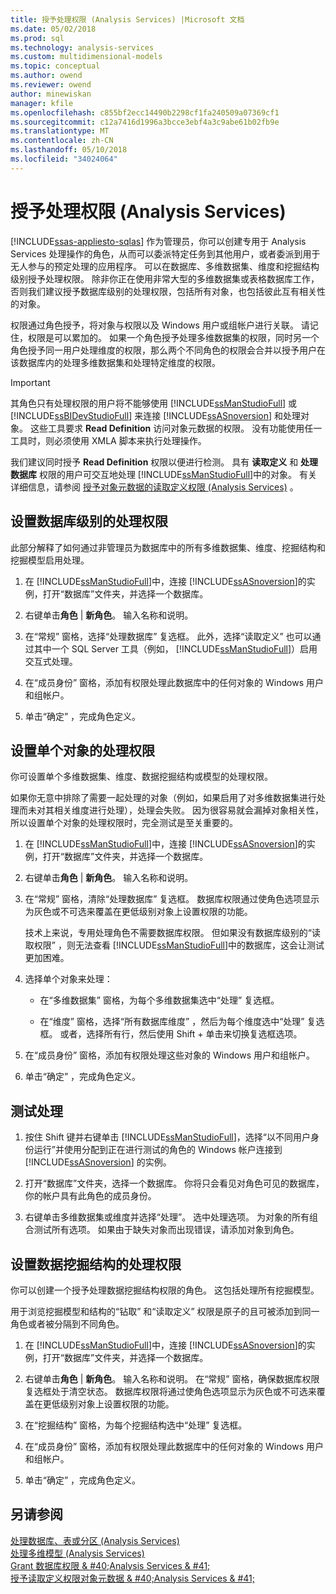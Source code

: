 ```yaml
---
title: 授予处理权限 (Analysis Services) |Microsoft 文档
ms.date: 05/02/2018
ms.prod: sql
ms.technology: analysis-services
ms.custom: multidimensional-models
ms.topic: conceptual
ms.author: owend
ms.reviewer: owend
author: minewiskan
manager: kfile
ms.openlocfilehash: c855bf2ecc14490b2298cf1fa240509a07369cf1
ms.sourcegitcommit: c12a7416d1996a3bcce3ebf4a3c9abe61b02fb9e
ms.translationtype: MT
ms.contentlocale: zh-CN
ms.lasthandoff: 05/10/2018
ms.locfileid: "34024064"
---
```

# <a name="grant-process-permissions-analysis-services"></a>授予处理权限 (Analysis Services)
[!INCLUDE[ssas-appliesto-sqlas](../../includes/ssas-appliesto-sqlas.md)]
  作为管理员，你可以创建专用于 Analysis Services 处理操作的角色，从而可以委派特定任务到其他用户，或者委派到用于无人参与的预定处理的应用程序。 可以在数据库、多维数据集、维度和挖掘结构级别授予处理权限。 除非你正在使用非常大型的多维数据集或表格数据库工作，否则我们建议授予数据库级别的处理权限，包括所有对象，也包括彼此互有相关性的对象。  
  
 权限通过角色授予，将对象与权限以及 Windows 用户或组帐户进行关联。 请记住，权限是可以累加的。 如果一个角色授予处理多维数据集的权限，同时另一个角色授予同一用户处理维度的权限，那么两个不同角色的权限会合并以授予用户在该数据库内的处理多维数据集和处理特定维度的权限。  
  
> [!IMPORTANT]  
>  其角色只有处理权限的用户将不能够使用 [!INCLUDE[ssManStudioFull](../../includes/ssmanstudiofull-md.md)] 或 [!INCLUDE[ssBIDevStudioFull](../../includes/ssbidevstudiofull-md.md)] 来连接 [!INCLUDE[ssASnoversion](../../includes/ssasnoversion-md.md)] 和处理对象。 这些工具要求 **Read Definition** 访问对象元数据的权限。 没有功能使用任一工具时，则必须使用 XMLA 脚本来执行处理操作。  
>   
>  我们建议同时授予 **Read Definition** 权限以便进行检测。 具有 **读取定义** 和 **处理数据库** 权限的用户可交互地处理 [!INCLUDE[ssManStudioFull](../../includes/ssmanstudiofull-md.md)]中的对象。 有关详细信息，请参阅 [授予对象元数据的读取定义权限 (Analysis Services)](../../analysis-services/multidimensional-models/grant-read-definition-permissions-on-object-metadata-analysis-services.md) 。  
  
## <a name="set-processing-permissions-at-the-database-level"></a>设置数据库级别的处理权限  
 此部分解释了如何通过非管理员为数据库中的所有多维数据集、维度、挖掘结构和挖掘模型启用处理。  
  
1.  在 [!INCLUDE[ssManStudioFull](../../includes/ssmanstudiofull-md.md)]中，连接 [!INCLUDE[ssASnoversion](../../includes/ssasnoversion-md.md)]的实例，打开“数据库”文件夹，并选择一个数据库。  
  
2.  右键单击**角色** | **新角色**。 输入名称和说明。  
  
3.  在“常规”  窗格，选择“处理数据库”  复选框。 此外，选择“读取定义”  也可以通过其中一个 SQL Server 工具（例如， [!INCLUDE[ssManStudioFull](../../includes/ssmanstudiofull-md.md)]）启用交互式处理。  
  
4.  在“成员身份”  窗格，添加有权限处理此数据库中的任何对象的 Windows 用户和组帐户。  
  
5.  单击“确定”  ，完成角色定义。  
  
## <a name="set-processing-permissions-on-individual-objects"></a>设置单个对象的处理权限  
 你可设置单个多维数据集、维度、数据挖掘结构或模型的处理权限。  
  
 如果你无意中排除了需要一起处理的对象（例如，如果启用了对多维数据集进行处理而未对其相关维度进行处理），处理会失败。 因为很容易就会漏掉对象相关性，所以设置单个对象的处理权限时，完全测试是至关重要的。  
  
1.  在 [!INCLUDE[ssManStudioFull](../../includes/ssmanstudiofull-md.md)]中，连接 [!INCLUDE[ssASnoversion](../../includes/ssasnoversion-md.md)]的实例，打开“数据库”文件夹，并选择一个数据库。  
  
2.  右键单击**角色** | **新角色**。 输入名称和说明。  
  
3.  在“常规”  窗格，清除“处理数据库”  复选框。 数据库权限通过使角色选项显示为灰色或不可选来覆盖在更低级别对象上设置权限的功能。  
  
     技术上来说，专用处理角色不需要数据库权限。 但如果没有数据库级别的“读取权限”  ，则无法查看 [!INCLUDE[ssManStudioFull](../../includes/ssmanstudiofull-md.md)]中的数据库，这会让测试更加困难。  
  
4.  选择单个对象来处理：  
  
    -   在“多维数据集”  窗格，为每个多维数据集选中“处理”  复选框。  
  
    -   在“维度”  窗格，选择“所有数据库维度” ，然后为每个维度选中“处理”  复选框。 或者，选择所有行，然后使用 Shift + 单击来切换复选框选项。  
  
5.  在“成员身份”  窗格，添加有权限处理这些对象的 Windows 用户和组帐户。  
  
6.  单击“确定”  ，完成角色定义。  
  
## <a name="test-processing"></a>测试处理  
  
1.  按住 Shift 键并右键单击 [!INCLUDE[ssManStudioFull](../../includes/ssmanstudiofull-md.md)]，选择“以不同用户身份运行”并使用分配到正在进行测试的角色的 Windows 帐户连接到 [!INCLUDE[ssASnoversion](../../includes/ssasnoversion-md.md)] 的实例。  
  
2.  打开“数据库”文件夹，选择一个数据库。 你将只会看见对角色可见的数据库，你的帐户具有此角色的成员身份。  
  
3.  右键单击多维数据集或维度并选择“处理”。 选中处理选项。 为对象的所有组合测试所有选项。 如果由于缺失对象而出现错误，请添加对象到角色。  
  
## <a name="set-processing-permissions-on-a-data-mining-structure"></a>设置数据挖掘结构的处理权限  
 你可以创建一个授予处理数据挖掘结构权限的角色。 这包括处理所有挖掘模型。  
  
 用于浏览挖掘模型和结构的“钻取” 和“读取定义”  权限是原子的且可被添加到同一角色或者被分隔到不同角色。  
  
1.  在 [!INCLUDE[ssManStudioFull](../../includes/ssmanstudiofull-md.md)]中，连接 [!INCLUDE[ssASnoversion](../../includes/ssasnoversion-md.md)]的实例，打开“数据库”文件夹，并选择一个数据库。  
  
2.  右键单击**角色** | **新角色**。 输入名称和说明。 在“常规”  窗格，确保数据库权限复选框处于清空状态。 数据库权限将通过使角色选项显示为灰色或不可选来覆盖在更低级别对象上设置权限的功能。  
  
3.  在“挖掘结构”  窗格，为每个挖掘结构选中“处理”  复选框。  
  
4.  在“成员身份”  窗格，添加有权限处理此数据库中的任何对象的 Windows 用户和组帐户。  
  
5.  单击“确定”  ，完成角色定义。  
  
## <a name="see-also"></a>另请参阅  
 [处理数据库、表或分区 (Analysis Services)](../../analysis-services/tabular-models/process-database-table-or-partition-analysis-services.md)   
 [处理多维模型 (Analysis Services)](../../analysis-services/multidimensional-models/processing-a-multidimensional-model-analysis-services.md)   
 [Grant 数据库权限 & #40;Analysis Services & #41;](../../analysis-services/multidimensional-models/grant-database-permissions-analysis-services.md)   
 [授予读取定义权限对象元数据 & #40;Analysis Services & #41;](../../analysis-services/multidimensional-models/grant-read-definition-permissions-on-object-metadata-analysis-services.md)  
  
  
